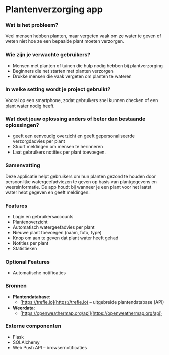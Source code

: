 # Plantenverzorging app

### Wat is het probleem?
Veel mensen hebben planten, maar vergeten vaak om ze water te geven of weten niet hoe ze een bepaalde plant moeten verzorgen.

### Wie zijn je verwachte gebruikers?
- Mensen met  planten of tuinen die hulp nodig hebben bij plantverzorging
- Beginners die net starten met planten verzorgen
- Drukke mensen die vaak vergeten om planten te wateren

### In welke setting wordt je project gebruikt?
Vooral op een smartphone, zodat gebruikers snel kunnen checken of een plant water nodig heeft.

### Wat doet jouw oplossing anders of beter dan bestaande oplossingen?
- geeft een eenvoudig overzicht en geeft gepersonaliseerde verzorgdadvies per plant
- Stuurt meldingen om mensen te herinneren
- Laat gebruikers notities per plant toevoegen.

### Samenvatting
Deze applicatie helpt gebruikers om hun planten gezond te houden door persoonlijke watergeefadviezen te geven op basis van plantgegevens en weersinformatie. De app houdt bij wanneer je een plant voor het laatst water hebt gegeven en geeft meldingen.

### Features
- Login en gebruikersaccounts
- Plantenoverzicht
- Automatisch watergeefadvies per plant
- Nieuwe plant toevoegen (naam, foto, type)
- Knop om aan te geven dat plant water heeft gehad
- Notities per plant
- Statistieken

### Optional Features
- Automatische notificaties


### Bronnen
- **Plantendatabase**:  
  - [https://trefle.io](https://trefle.io) – uitgebreide plantendatabase (API)
- **Weerdata**:
  - [https://openweathermap.org/api](https://openweathermap.org/api)

### Externe componenten
  - Flask
  - SQLAlchemy
  - Web Push API – browsernotificaties
